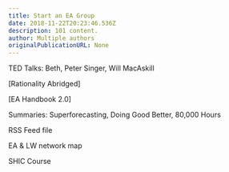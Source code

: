 ```yaml
---
title: Start an EA Group
date: 2018-11-22T20:23:46.536Z
description: 101 content.
author: Multiple authors
originalPublicationURL: None
---
```

TED Talks: Beth, Peter Singer, Will MacAskill

\[Rationality Abridged] 

\[EA Handbook 2.0] 

Summaries: Superforecasting, Doing Good Better, 80,000 Hours

RSS Feed file

EA & LW network map

SHIC Course
